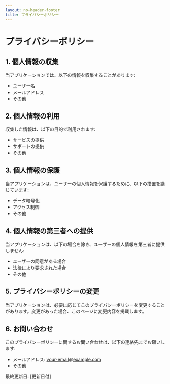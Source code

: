```yaml
---
layout: no-header-footer
title: プライバシーポリシー
---
```


# プライバシーポリシー

## 1. 個人情報の収集

当アプリケーションでは、以下の情報を収集することがあります:

- ユーザー名
- メールアドレス
- その他

## 2. 個人情報の利用

収集した情報は、以下の目的で利用されます:

- サービスの提供
- サポートの提供
- その他

## 3. 個人情報の保護

当アプリケーションは、ユーザーの個人情報を保護するために、以下の措置を講じています:

- データ暗号化
- アクセス制御
- その他

## 4. 個人情報の第三者への提供

当アプリケーションは、以下の場合を除き、ユーザーの個人情報を第三者に提供しません:

- ユーザーの同意がある場合
- 法律により要求された場合
- その他

## 5. プライバシーポリシーの変更

当アプリケーションは、必要に応じてこのプライバシーポリシーを変更することがあります。変更があった場合、このページに変更内容を掲載します。

## 6. お問い合わせ

このプライバシーポリシーに関するお問い合わせは、以下の連絡先までお願いします:

- メールアドレス: [your-email@example.com](mailto:your-email@example.com)
- その他

最終更新日: [更新日付]
